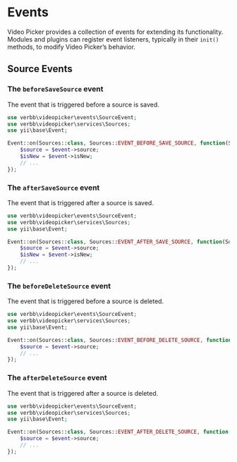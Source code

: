 # Events
Video Picker provides a collection of events for extending its functionality. Modules and plugins can register event listeners, typically in their `init()` methods, to modify Video Picker’s behavior.

## Source Events

### The `beforeSaveSource` event
The event that is triggered before a source is saved.

```php
use verbb\videopicker\events\SourceEvent;
use verbb\videopicker\services\Sources;
use yii\base\Event;

Event::on(Sources::class, Sources::EVENT_BEFORE_SAVE_SOURCE, function(SourceEvent $event) {
    $source = $event->source;
    $isNew = $event->isNew;
    // ...
});
```

### The `afterSaveSource` event
The event that is triggered after a source is saved.

```php
use verbb\videopicker\events\SourceEvent;
use verbb\videopicker\services\Sources;
use yii\base\Event;

Event::on(Sources::class, Sources::EVENT_AFTER_SAVE_SOURCE, function(SourceEvent $event) {
    $source = $event->source;
    $isNew = $event->isNew;
    // ...
});
```

### The `beforeDeleteSource` event
The event that is triggered before a source is deleted.

```php
use verbb\videopicker\events\SourceEvent;
use verbb\videopicker\services\Sources;
use yii\base\Event;

Event::on(Sources::class, Sources::EVENT_BEFORE_DELETE_SOURCE, function(SourceEvent $event) {
    $source = $event->source;
    // ...
});
```

### The `afterDeleteSource` event
The event that is triggered after a source is deleted.

```php
use verbb\videopicker\events\SourceEvent;
use verbb\videopicker\services\Sources;
use yii\base\Event;

Event::on(Sources::class, Sources::EVENT_AFTER_DELETE_SOURCE, function(SourceEvent $event) {
    $source = $event->source;
    // ...
});
```
